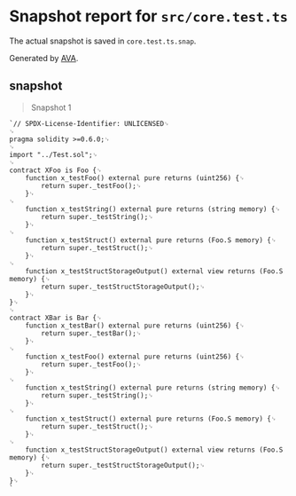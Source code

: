 # Snapshot report for `src/core.test.ts`

The actual snapshot is saved in `core.test.ts.snap`.

Generated by [AVA](https://avajs.dev).

## snapshot

> Snapshot 1

    `// SPDX-License-Identifier: UNLICENSED␊
    ␊
    pragma solidity >=0.6.0;␊
    ␊
    import "../Test.sol";␊
    ␊
    contract XFoo is Foo {␊
        function x_testFoo() external pure returns (uint256) {␊
            return super._testFoo();␊
        }␊
    ␊
        function x_testString() external pure returns (string memory) {␊
            return super._testString();␊
        }␊
    ␊
        function x_testStruct() external pure returns (Foo.S memory) {␊
            return super._testStruct();␊
        }␊
    ␊
        function x_testStructStorageOutput() external view returns (Foo.S memory) {␊
            return super._testStructStorageOutput();␊
        }␊
    }␊
    ␊
    contract XBar is Bar {␊
        function x_testBar() external pure returns (uint256) {␊
            return super._testBar();␊
        }␊
    ␊
        function x_testFoo() external pure returns (uint256) {␊
            return super._testFoo();␊
        }␊
    ␊
        function x_testString() external pure returns (string memory) {␊
            return super._testString();␊
        }␊
    ␊
        function x_testStruct() external pure returns (Foo.S memory) {␊
            return super._testStruct();␊
        }␊
    ␊
        function x_testStructStorageOutput() external view returns (Foo.S memory) {␊
            return super._testStructStorageOutput();␊
        }␊
    }␊
    `
